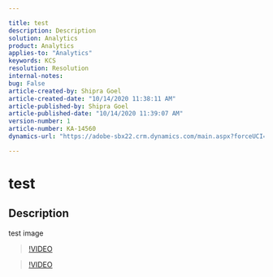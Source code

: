 ```yaml
---

title: test
description: Description
solution: Analytics
product: Analytics
applies-to: "Analytics"
keywords: KCS
resolution: Resolution
internal-notes:
bug: False
article-created-by: Shipra Goel
article-created-date: "10/14/2020 11:38:11 AM"
article-published-by: Shipra Goel
article-published-date: "10/14/2020 11:39:07 AM"
version-number: 1
article-number: KA-14560
dynamics-url: "https://adobe-sbx22.crm.dynamics.com/main.aspx?forceUCI=1&pagetype=entityrecord&etn=knowledgearticle&id=bb9965b8-110e-eb11-a813-000d3a102a06"

---
```


# test

## Description

test image

>[!VIDEO](https://video.tv.adobe.com/v/18696?quality=9&learn=on)




>[!VIDEO](https://video.tv.adobe.com/v/18696?quality=9&learn=on)
